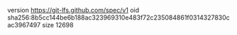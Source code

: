 version https://git-lfs.github.com/spec/v1
oid sha256:8b5cc144be6b188ac323969310e483f72c235084861f0314327830cac3967497
size 12698
